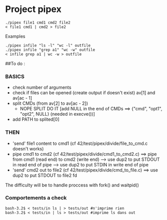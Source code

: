 # Project pipex

```
./pipex file1 cmd1 cmd2 file2
< file1 cmd1 | cmd2 > file2
```
Examples
```
./pipex infile "ls -l" "wc -l" outfile
./pipex infile "grep a1" "wc -w" outfile
< infile grep a1 | wc -w > outfile
```

##To do :
### BASICS
- check number of arguments
- check if files can be opened (create output if doesn't exist) av[1] and av[ac - 1]
- split CMDs (from av[2] to av[ac - 2])
	- NOPE SPLIT DO IT [add NULL in the end of CMDs ==> {"cmd", "opt1", "opt2", NULL} (needed in execve())]
- add PATH to splited[0]

### THEN
- 'send' file1 content to cmd1 (cf 42/test/pipex/divide/file_to_cmd.c doesn't works)
- pipe cmd1 to cmd2 (cf 42/test/pipex/divide/cmd1_to_cmd2.c)
	==> pipe from cmd1 (read end) to cmd2 (write end)
		--> use dup2 to put STDOUT in read end of pipe
		--> use dup2 to put STDIN in write end of pipe
- 'send' cmd2 out to file2 (cf 42/test/pipex/divide/cmd_to_file.c)
	==> use dup2 to put STDOUT to file2 fd

The difficulty will be to handle proccess with fork() and waitpid()


### Comportements a check
```
bash-3.2$ < tests/in ls | > tests/out #n'imprime rien
bash-3.2$ < tests/in | ls > tests/out #imprime ls dans out
```

